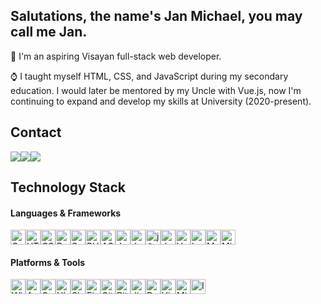 ## Salutations, the name's Jan Michael, you may call me Jan.
👤 I'm an aspiring Visayan full-stack web developer.

⌚ I taught myself HTML, CSS, and JavaScript during my secondary education. I would later be mentored by my Uncle with Vue.js, now I'm continuing to expand and develop my skills at University (2020-present).

## Contact
<div style="display:flex">
  <a href="mailto:jangarot@gmail.com" target="_blank"><img src="https://img.shields.io/badge/-jangarot@gmail.com-c71610?style=flat-round&logo=Gmail&logoColor=white"/></a>
  <a href="mailto:19101864@gmail.com" target="_blank"><img src="https://img.shields.io/badge/-19101864@gmail.com-c71610?style=flat-round&logo=Gmail&logoColor=white"/></a>
  <a href="https://discord.com/users/281902156490211329" target="_blank"><img src="https://img.shields.io/badge/-Heischichou%235403-5865F2?style=flat-round&logo=Discord&logoColor=white"/></a>
</div>

## Technology Stack

#### Languages & Frameworks
<div style="display:flex">
  <img title="C" src="https://cdn.jsdelivr.net/gh/devicons/devicon/icons/c/c-original.svg" style="height:24px" />
  <img title="HTML" src="https://cdn.jsdelivr.net/gh/devicons/devicon/icons/html5/html5-original.svg" style="height:24px" />
  <img title="CSS" src="https://cdn.jsdelivr.net/gh/devicons/devicon/icons/css3/css3-original.svg" style="height:24px" />
  <img title="Bootstrap" src="https://cdn.jsdelivr.net/gh/devicons/devicon/icons/bootstrap/bootstrap-original.svg" style="height:24px" />
  <img title="Sass" src="https://cdn.jsdelivr.net/gh/devicons/devicon/icons/sass/sass-original.svg" style="height:24px" />
  <img title="PHP" src="https://cdn.jsdelivr.net/gh/devicons/devicon/icons/php/php-plain.svg" style="height:24px" />
  <img title="ASP.NET" src="https://cdn.jsdelivr.net/gh/devicons/devicon/icons/dot-net/dot-net-original.svg" style="height:24px" />
  <img title="Java" src="https://cdn.jsdelivr.net/gh/devicons/devicon/icons/java/java-original.svg" style="height:24px" />
  <img title="Javascript" src="https://cdn.jsdelivr.net/gh/devicons/devicon/icons/javascript/javascript-plain.svg" style="height:24px" />
  <img title="jQuery" src="https://cdn.jsdelivr.net/gh/devicons/devicon/icons/jquery/jquery-original.svg" style="height:24px" />
  <img title="Jest" src="https://cdn.jsdelivr.net/gh/devicons/devicon/icons/jest/jest-plain.svg" style="height:24px" />
  <img title="Vue.js" src="https://cdn.jsdelivr.net/gh/devicons/devicon/icons/vuejs/vuejs-original.svg" style="height:24px" />
  <img title="Laravel" src="https://cdn.jsdelivr.net/gh/devicons/devicon/icons/laravel/laravel-plain.svg" style="height:24px" />
  <img title="MySQL" src="https://cdn.jsdelivr.net/gh/devicons/devicon/icons/mysql/mysql-original.svg" style="height:24px" />
  <img title="Microsoft SQL Server" src="https://cdn.jsdelivr.net/gh/devicons/devicon/icons/microsoftsqlserver/microsoftsqlserver-plain.svg" style="height:24px" />
</div>

#### Platforms & Tools
<div style="display:flex">
  <img title="Windows" src="https://cdn.jsdelivr.net/gh/devicons/devicon/icons/windows8/windows8-original.svg" style="height:24px" />
  <img title="Android" src="https://cdn.jsdelivr.net/gh/devicons/devicon/icons/android/android-plain.svg" style="height:24px" />
  <img title="Google Chrome" src="https://cdn.jsdelivr.net/gh/devicons/devicon/icons/chrome/chrome-original.svg" style="height:24px" />
  <img title="Ubuntu" src="https://cdn.jsdelivr.net/gh/devicons/devicon/icons/ubuntu/ubuntu-plain.svg" style="height:24px" />
  <img title="Slack" src="https://cdn.jsdelivr.net/gh/devicons/devicon/icons/slack/slack-original.svg" style="height:24px" />
  <img title="Figma" src="https://cdn.jsdelivr.net/gh/devicons/devicon/icons/figma/figma-original.svg" style="height:24px" />
  <img title="Git" src="https://cdn.jsdelivr.net/gh/devicons/devicon/icons/git/git-original.svg" style="height:24px" />
  <img title="BitBucket" src="https://cdn.jsdelivr.net/gh/devicons/devicon/icons/bitbucket/bitbucket-original.svg" style="height:24px" />
  <img title="Jira" src="https://cdn.jsdelivr.net/gh/devicons/devicon/icons/jira/jira-original.svg" style="height:24px" />
  <img title="Docker" src="https://cdn.jsdelivr.net/gh/devicons/devicon/icons/docker/docker-original.svg" style="height:24px" />
  <img title="Visual Studio Code" src="https://cdn.jsdelivr.net/gh/devicons/devicon/icons/vscode/vscode-original.svg" style="height:24px" />
  <img title="Microsoft Visual Studio" src="https://cdn.jsdelivr.net/gh/devicons/devicon/icons/visualstudio/visualstudio-plain.svg" style="height:24px" />
  <img title="IntelliJ IDEA Ultimate" src="https://cdn.jsdelivr.net/gh/devicons/devicon/icons/intellij/intellij-original.svg" style="height:24px" />
</div>
